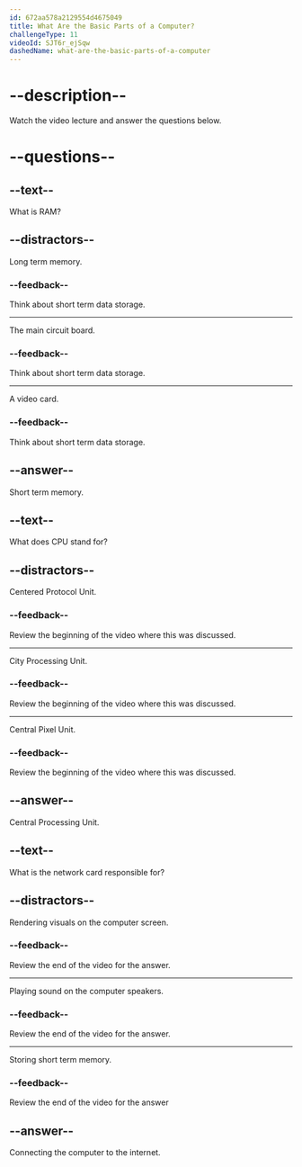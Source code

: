 ```yaml
---
id: 672aa578a2129554d4675049
title: What Are the Basic Parts of a Computer?
challengeType: 11
videoId: SJT6r_ejSqw
dashedName: what-are-the-basic-parts-of-a-computer
---
```


# --description--

Watch the video lecture and answer the questions below.

# --questions--

## --text--

What is RAM?

## --distractors--

Long term memory.

### --feedback--

Think about short term data storage.

---

The main circuit board.

### --feedback--

Think about short term data storage.

---

A video card.

### --feedback--

Think about short term data storage.

## --answer--

Short term memory.

## --text--

What does CPU stand for?

## --distractors--

Centered Protocol Unit.

### --feedback--

Review the beginning of the video where this was discussed.

---

City Processing Unit.

### --feedback--

Review the beginning of the video where this was discussed.

---

Central Pixel Unit.

### --feedback--

Review the beginning of the video where this was discussed.

## --answer--

Central Processing Unit.

## --text--

What is the network card responsible for?

## --distractors--

Rendering visuals on the computer screen.

### --feedback--

Review the end of the video for the answer.

---

Playing sound on the computer speakers.

### --feedback--

Review the end of the video for the answer.

---

Storing short term memory.

### --feedback--

Review the end of the video for the answer

## --answer--

Connecting the computer to the internet.

